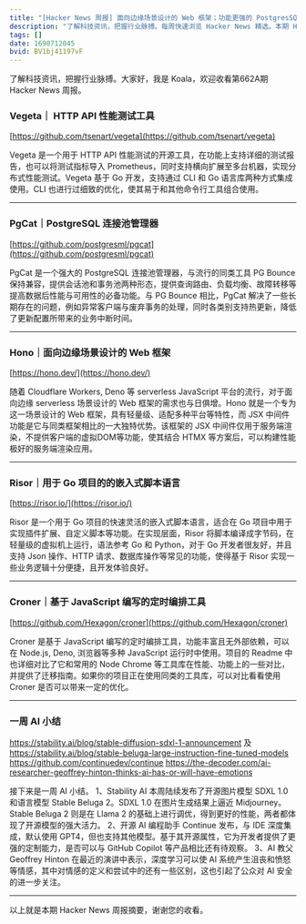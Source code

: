 ```yaml
---
title: "[Hacker News 周报] 面向边缘场景设计的 Web 框架；功能更强的 PostgresSQL 池化工具；GitHub Copilot 开源竞品"
description: "了解科技资讯，把握行业脉搏。每周快速浏览 Hacker News 精选。本期 Hacker Newsletter 地址：https://www.daemonology.net/hn-daily/"
tags: []
date: 1690712045
bvid: BV1bj41197vF
---
```

了解科技资讯，把握行业脉搏。大家好，我是 Koala，欢迎收看第662A期 Hacker News 周报。

### Vegeta｜ HTTP API 性能测试工具
[https://github.com/tsenart/vegeta](https://github.com/tsenart/vegeta)

Vegeta 是一个用于 HTTP API 性能测试的开源工具，在功能上支持详细的测试报告，也可以将测试指标导入 Prometheus，同时支持横向扩展至多台机器，实现分布式性能测试。Vegeta 基于 Go 开发，支持通过 CLI 和 Go 语言库两种方式集成使用。CLI 也进行过细致的优化，使其易于和其他命令行工具组合使用。

---

### PgCat｜PostgreSQL 连接池管理器
[https://github.com/postgresml/pgcat](https://github.com/postgresml/pgcat)

PgCat 是一个强大的 PostgreSQL 连接池管理器，与流行的同类工具 PG Bounce 保持兼容，提供会话池和事务池两种形态，提供查询路由、负载均衡、故障转移等提高数据后性能与可用性的必备功能。与 PG Bounce 相比，PgCat 解决了一些长期存在的问题，例如异常客户端与废弃事务的处理，同时各类别支持热更新，降低了更新配置所带来的业务中断时间。

---

### Hono｜面向边缘场景设计的 Web 框架
[https://hono.dev/](https://hono.dev/)

随着 Cloudflare Workers, Deno 等 serverless JavaScript 平台的流行，对于面向边缘 serverless 场景设计的 Web 框架的需求也与日俱增。Hono 就是一个专为这一场景设计的 Web 框架，具有轻量级、适配多种平台等特性，而 JSX 中间件功能是它与同类框架相比的一大独特优势。该框架的 JSX 中间件仅用于服务端渲染，不提供客户端的虚拟DOM等功能，使其结合 HTMX 等方案后，可以构建性能极好的服务端渲染应用。

---

### Risor｜用于 Go 项目的的嵌入式脚本语言
[https://risor.io/](https://risor.io/)

Risor 是一个用于 Go 项目的快速灵活的嵌入式脚本语言，适合在 Go 项目中用于实现插件扩展、自定义脚本等功能。在实现层面，Risor 将脚本编译成字节码，在轻量级的虚拟机上运行，语法参考 Go 和 Python，对于 Go 开发者很友好，并且支持 Json 操作、HTTP 请求、数据库操作等常见的功能，使得基于 Risor 实现一些业务逻辑十分便捷，且开发体验良好。

---

### Croner｜基于 JavaScript 编写的定时编排工具
[https://github.com/Hexagon/croner](https://github.com/Hexagon/croner)

Croner 是基于 JavaScript 编写的定时编排工具，功能丰富且无外部依赖，可以在 Node.js, Deno, 浏览器等多种 JavaScript 运行时中使用。项目的 Readme 中也详细对比了它和常用的 Node Chrome 等工具库在性能、功能上的一些对比，并提供了迁移指南。如果你的项目正在使用同类的工具库，可以对比看看使用 Croner 是否可以带来一定的优化。

---

### 一周 AI 小结
https://stability.ai/blog/stable-diffusion-sdxl-1-announcement 及 https://stability.ai/blog/stable-beluga-large-instruction-fine-tuned-models
https://github.com/continuedev/continue
https://the-decoder.com/ai-researcher-geoffrey-hinton-thinks-ai-has-or-will-have-emotions

接下来是一周 AI 小结。
1、Stability AI 本周陆续发布了开源图片模型 SDXL 1.0 和语言模型 Stable Beluga 2。SDXL 1.0 在图片生成结果上逼近 Midjourney。Stable Beluga 2 则是在 Llama 2 的基础上进行调优，得到更好的性能，两者都体现了开源模型的强大活力。
2、开源 AI 编程助手 Continue 发布，与 IDE 深度集成，默认使用 GPT4，但也支持其他模型。基于其开源属性，它为开发者提供了更强的定制能力，是否可以与 GitHub Copilot 等产品相比还有待观察。
3、AI 教父 Geoffrey Hinton 在最近的演讲中表示，深度学习可以使 AI 系统产生沮丧和愤怒等情感，其中对情感的定义和尝试中的还有一些区别，这也引起了公众对 AI 安全的进一步关注。

---

以上就是本期 Hacker News 周报摘要，谢谢您的收看。


